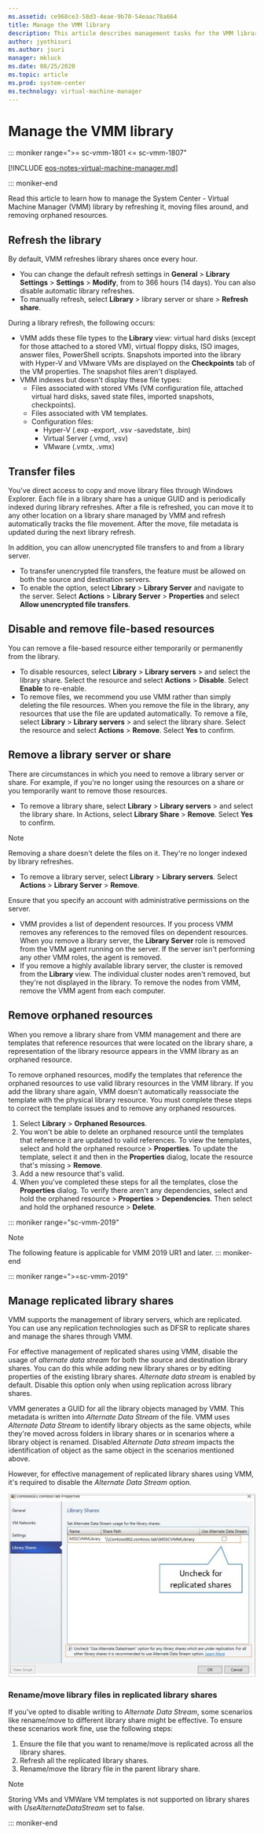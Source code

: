```yaml
---
ms.assetid: ce968ce3-58d3-4eae-9b70-54eaac78a664
title: Manage the VMM library
description: This article describes management tasks for the VMM library
author: jyothisuri
ms.author: jsuri
manager: mkluck
ms.date: 08/25/2020
ms.topic: article
ms.prod: system-center
ms.technology: virtual-machine-manager
---
```


# Manage the VMM library

::: moniker range=">= sc-vmm-1801 <= sc-vmm-1807"

[!INCLUDE [eos-notes-virtual-machine-manager.md](../includes/eos-notes-virtual-machine-manager.md)]

::: moniker-end


Read this article to learn how to manage the System Center - Virtual Machine Manager (VMM) library by refreshing it, moving files around, and removing orphaned resources.

## Refresh the library

By default, VMM refreshes library shares once every hour.

- You can change the default refresh settings in **General** > **Library Settings** > **Settings** > **Modify**, from to 366 hours (14 days). You can also disable automatic library refreshes.
- To manually refresh, select **Library** > library server or share > **Refresh share**.

During a library refresh, the following occurs:

- VMM adds these file types to the **Library** view: virtual hard disks (except for those attached to a stored VM), virtual floppy disks, ISO images, answer files, PowerShell scripts. Snapshots imported into the library with Hyper-V and VMware VMs are displayed on the **Checkpoints** tab of the VM properties. The snapshot files aren't displayed.
- VMM indexes but doesn't display these file types:
  - Files associated with stored VMs (VM configuration file, attached virtual hard disks, saved state files, imported snapshots, checkpoints).
  - Files associated with VM templates.
  - Configuration files:
    - Hyper-V (.exp -export, .vsv -savedstate, .bin)
    - Virtual Server (.vmd, .vsv)
    - VMware (.vmtx, .vmx)

## Transfer files

You've direct access to copy and move library files through Windows Explorer. Each file in a library share has a unique GUID and is periodically indexed during library refreshes. After a file is refreshed, you can move it to any other location on a library share managed by VMM and refresh automatically tracks the file movement. After the move, file metadata is updated during the next library refresh.

In addition, you can allow unencrypted file transfers to and from a library server.

- To transfer unencrypted file transfers, the feature must be allowed on both the source and destination servers.
- To enable the option, select **Library** > **Library Server** and navigate to the server. Select **Actions** > **Library Server** > **Properties** and select **Allow unencrypted file transfers**.

## Disable and remove file-based resources

You can remove a file-based resource either temporarily or permanently from the library.

- To disable resources, select **Library** > **Library servers** > and select the library share. Select the resource and select **Actions** > **Disable**. Select **Enable** to re-enable.
- To remove files, we recommend you use VMM rather than simply deleting the file resources. When you remove the file in the library, any resources that use the file are updated automatically. To remove a file, select **Library** > **Library servers** > and select the library share. Select the resource and select **Actions** > **Remove**. Select **Yes** to confirm.

## Remove a library server or share

There are circumstances in which you need to remove a library server or share. For example, if you're no longer using the resources on a share or you temporarily want to remove those resources.

- To remove a library share, select **Library** > **Library servers** > and select the library share. In Actions, select **Library Share** > **Remove**. Select **Yes** to confirm.

> [!NOTE]
> Removing a share doesn't delete the files on it. They're no longer indexed by library refreshes.

- To remove a library server, select **Library** > **Library servers**. Select **Actions** > **Library Server** > **Remove**.

Ensure that you specify an account with administrative permissions on the server.

- VMM provides a list of dependent resources. If you process VMM removes any references to the removed files on dependent resources. When you remove a library server, the **Library Server** role is removed from the VMM agent running on the server. If the server isn't performing any other VMM roles, the agent is removed.
- If you remove a highly available library server, the cluster is removed from the **Library** view. The individual cluster nodes aren't removed, but they're not displayed in the library. To remove the nodes from VMM, remove the VMM agent from each computer.

## Remove orphaned resources

When you remove a library share from VMM management and there are templates that reference resources that were located on the library share, a representation of the library resource appears in the VMM library as an orphaned resource.

To remove orphaned resources, modify the templates that reference the orphaned resources to use valid library resources in the VMM library. If you add the library share again, VMM doesn't automatically reassociate the template with the physical library resource. You must complete these steps to correct the template issues and to remove any orphaned resources.

1. Select **Library** > **Orphaned Resources**.
2. You won't be able to delete an orphaned resource until the templates that reference it are updated to valid references. To view the templates, select and hold the orphaned resource > **Properties**. To update the template, select it and then in the **Properties** dialog, locate the resource that's missing > **Remove**.
3. Add a new resource that's valid.
4. When you've completed these steps for all the templates, close the **Properties** dialog. To verify there aren't any dependencies, select and hold the orphaned resource > **Properties** > **Dependencies**. Then select and hold the orphaned resource > **Delete**.


::: moniker range="sc-vmm-2019"
>[!NOTE]
>The following feature is applicable for VMM 2019 UR1 and later.
::: moniker-end

::: moniker range=">=sc-vmm-2019"

## Manage replicated library shares

VMM supports the management of library servers, which are replicated. You can use any replication technologies such as DFSR to replicate shares and manage the shares through VMM.

For effective management of replicated shares using VMM, disable the usage of *alternate data stream* for both the source and destination library shares.  You can do this while adding new library shares or by editing properties of the existing library shares. *Alternate data stream* is enabled by default. Disable this option only when using replication across library shares.

VMM generates a GUID for all the library objects managed by VMM. This metadata is written into *Alternate Data Stream* of the file. VMM uses *Alternate Data Stream* to identify library objects as the same objects, while they're moved across folders in library shares or in scenarios where a library object is renamed. Disabled *Alternate Data stream* impacts the identification of object as the same object in the scenarios mentioned above.

However, for effective management of replicated library shares using VMM, it's required to disable the *Alternate Data Stream* option.

  ![Screenshot of disable alternate data stream.](media/library-resources/disable-alternate-data-stream.png)

### Rename/move library files in replicated library shares
If you've opted to disable writing to *Alternate Data Stream*, some scenarios like rename/move to different library share might be effective. To ensure these scenarios work fine, use the following steps:

1.	Ensure the file that you want to rename/move is replicated across all the library shares.
2.	Refresh all the replicated library shares.
3.	Rename/move the library file in the parent library share.

>[!NOTE]
>Storing VMs and VMWare VM templates is not supported on library shares with *UseAlternateDataStream* set to false.

::: moniker-end
